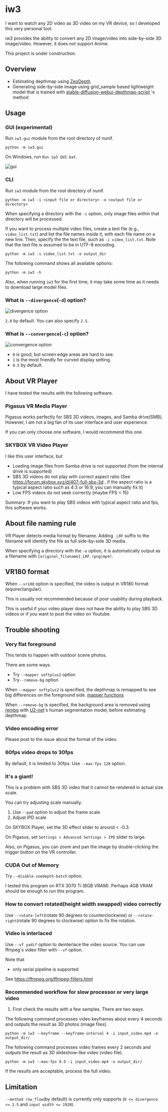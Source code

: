 # iw3

I want to watch any 2D video as 3D video on my VR device, so I developed this very personal tool.

iw3 provides the ability to convert any 2D image/video into side-by-side 3D image/video. However, it does not support Anime.

This project is under construction.

## Overview

- Estimating depthmap using [ZeoDepth](https://github.com/isl-org/ZoeDepth)
- Generating side-by-side image using grid_sample based lightweight model that is trained with [stable-diffusion-webui-depthmap-script](https://github.com/thygate/stable-diffusion-webui-depthmap-script) 's method

## Usage

### GUI (experimental)

Run `iw3.gui` module from the root directory of nunif.

```
python -m iw3.gui
```

On Windows, run `Run iw3 GUI.bat`.

![gui](https://github.com/nagadomi/nunif/assets/287255/8f6c20e2-0898-4b13-87bd-1e57f3ddf41b)

### CLI

Run `iw3` module from the root directory of nunif.

```
python -m iw3 -i <input file or directory> -o <output file or directory>
```

When specifying a directory with the `-i` option, only image files within that directory will be processed.

If you want to process multiple video files, create a text file (e.g., `video_list.txt`) and list the file names inside it, with each file name on a new line. Then, specify the the text file, such as `-i video_list.txt`. Note that the text file is assumed to be in UTF-8 encoding.

```
python -m iw3 -i video_list.txt -o output_dir
```

The following command shows all available options:
```
python -m iw3 -h
```

Also, when running `iw3` for the first time, it may take some time as it needs to download large model files.

### What is `--divergence`(`-d`) option?

![divergence option](figure/divergence.png)

`2.0` by default. You can also specify `2.5`.

### What is `--convergence`(`-c`) option?

![convergence option](figure/convergence.png)

- `0` is good, but screen edge areas are hard to see.
- `1` is the most friendly for curved display setting.
- `0.5` by default.

## About VR Player

I have tested the results with the following software.

### Pigasus VR Media Player

Pigasus works perfectly for SBS 3D videos, images, and Samba drive(SMB).
However, I am not a big fan of its user interface and user experience.

If you can only choose one software, I would recommend this one.

### SKYBOX VR Video Player

I like this user interface, but 

- Loading image files from Samba drive is not supported (from the internal drive is supported)
- SBS 3D videos do not play with correct aspect ratio (See https://forum.skybox.xyz/d/407-full-sbs-3d , if the aspect ratio is a typical aspect ratio such as 4:3 or 16:9, you can manually fix it)
- Low FPS videos do not seek correctly (maybe FPS < 15)

Summary: If you want to play SBS videos with typical aspect ratio and fps, this software works.

## About file naming rule

VR Player detects media format by filename.
Adding `_LRF` suffix to the filename will identify the file as full side-by-side 3D media.

When specifying a directory with the `-o` option, it is automatically output as a filename with `{original_filename}_LRF.(png|mp4)`.

## VR180 format

When `--vr180` option is specified, the video is output in VR180 format (equirectangular).

This is usually not recommended because of poor usability during playback.

This is useful if your video player does not have the ability to play SBS 3D videos or if you want to post the video on Youtube.

## Trouble shooting

### Very flat foreground

This tends to happen with outdoor scene photos.

There are some ways.
- Try `--mapper softplus2` option
- Try`--remove-bg` option

When `--mapper softplus2` is specified, the depthmap is remapped to see big differences on the foreground side. [mapper functions](https://github.com/nagadomi/nunif/assets/287255/0071a65a-62ff-4928-850c-0ad22bceba41)

When `--remove-bg` is specified, the background area is removed using [rembg](https://github.com/danielgatis/rembg) with [U2-net](https://github.com/xuebinqin/U-2-Net)'s human segmentation model, before estimating depthmap.

### Video encoding error

Please post to the issue about the format of the video.

### 60fps video drops to 30fps

By default, it is limited to 30fps.
Use `--max-fps 128` option.

### It's a giant!

This is a problem with SBS 3D video that it cannot be rendered in actual size scale.

You can try adjusting scale manually.

1. Use `--pad` option to adjust the frame scale
2. Adjust IPD scale 

On SKYBOX Player, set the 3D effect slider to around < -0.3.

On Pigasus, set `Settings > Advanced Settings > IPD` slider to large.

Also, on Pigasus, you can zoom and pan the image by double-clicking the trigger button on the VR controller.

### CUDA Out of Memory

Try `--disable-zoedepth-batch` option.

I tested this program on RTX 3070 Ti (8GB VRAM).
Perhaps 4GB VRAM should be enough to run this program.

### How to convert rotated(height width swapped) video correctly

Use `--rotate-left`(rotate 90 degrees to counterclockwise) or `--rotate-right`(rotate 90 degrees to clockwise) option to fix the rotation.

### Video is interlaced

Use `--vf yadif` option to deinterlace the video source.
You can use ffmpeg's video filter with `--vf` option.

Note that
- only serial pipeline is supported

See https://ffmpeg.org/ffmpeg-filters.html

### Recommended workflow for slow processor or very large video

1. First check the results with a few samples. There are two ways.

The following command processes video keyframes about every 4 seconds and outputs the result as 3D photos (image files).
```
python -m iw3 --keyframe --keyframe-interval 4 -i input_video.mp4 -o output_dir/
```

The following command processes video frames every 2 seconds and outputs the result as 3D slideshow-like video (video file).
```
python -m iw3 --max-fps 0.5 -i input_video.mp4 -o output_dir/
```

If the results are acceptable, process the full video.

## Limitation

`--method row_flow`(by default) is currently only supports (`0 <= divergence <= 2.5` and `input width <= 1920`).
